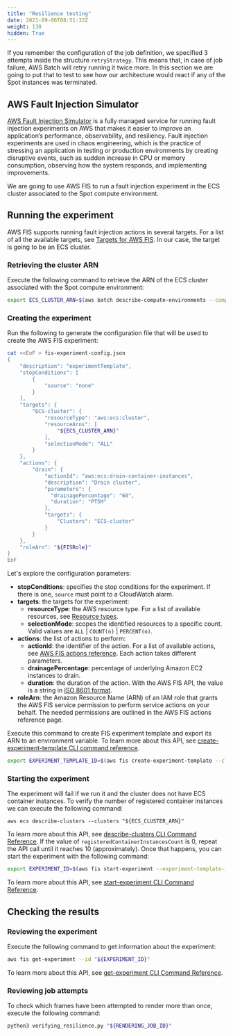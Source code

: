 ```yaml
---
title: "Resilience testing"
date: 2021-09-06T08:51:33Z
weight: 130
hidden: True
---
```


If you remember the configuration of the job definition, we specified 3 attempts inside the structure `retryStrategy`. This means that, in case of job failure, AWS Batch will retry running it twice more. In this section we are going to put that to test to see how our architecture would react if any of the Spot instances was terminated.

## AWS Fault Injection Simulator

[AWS Fault Injection Simulator](https://aws.amazon.com/fis/) is a fully managed service for running fault injection experiments on AWS that makes it easier to improve an application’s performance, observability, and resiliency. Fault injection experiments are used in chaos engineering, which is the practice of stressing an application in testing or production environments by creating disruptive events, such as sudden increase in CPU or memory consumption, observing how the system responds, and implementing improvements.

We are going to use AWS FIS to run a fault injection experiment in the ECS cluster associated to the Spot compute environment.

## Running the experiment

AWS FIS supports running fault injection actions in several targets. For a list of all the available targets, see [Targets for AWS FIS](https://docs.aws.amazon.com/fis/latest/userguide/targets.html). In our case, the target is going to be an ECS cluster.

### Retrieving the cluster ARN

Execute the following command to retrieve the ARN of the ECS cluster associated with the Spot compute environment:

```bash
export ECS_CLUSTER_ARN=$(aws batch describe-compute-environments --compute-environments "${SPOT_COMPUTE_ENV_NAME}" | jq -r '.computeEnvironments[0].ecsClusterArn')
```

### Creating the experiment

Run the following to generate the configuration file that will be used to create the AWS FIS experiment:

```bash
cat <<EoF > fis-experiment-config.json
{
    "description": "experimentTemplate",
    "stopConditions": [
        {
            "source": "none"
        }
    ],
    "targets": {
        "ECS-cluster": {
            "resourceType": "aws:ecs:cluster",
            "resourceArns": [
                "${ECS_CLUSTER_ARN}"
            ],
            "selectionMode": "ALL"
        }
    },
    "actions": {
        "drain": {
            "actionId": "aws:ecs:drain-container-instances",
            "description": "Drain cluster",
            "parameters": {
              "drainagePercentage": "60",
              "duration": "PT5M"
            },
            "targets": {
                "Clusters": "ECS-cluster"
            }
        }
    },
    "roleArn": "${FISRole}"
}
EoF
```

Let's explore the configuration parameters:

- **stopConditions**: specifies the stop conditions for the experiment. If there is one, `source` must point to a CloudWatch alarm.
- **targets**: the targets for the experiment:
  - **resourceType**: the AWS resource type. For a list of available resources, see [Resource types](https://docs.aws.amazon.com/fis/latest/userguide/targets.html#resource-types).
  - **selectionMode**: scopes the identified resources to a specific count. Valid values are `ALL` | `COUNT(n)` | `PERCENT(n)`.
- **actions**: the list of actions to perform:
  - **actionId**: the identifier of the action. For a list of available actions, see [AWS FIS actions reference](https://docs.aws.amazon.com/fis/latest/userguide/fis-actions-reference.html). Each action takes different parameters.
  - **drainagePercentage**: percentage of underlying Amazon EC2 instances to drain.
  - **duration**: the duration of the action. With the AWS FIS API, the value is a string in [ISO 8601 format](https://www.digi.com/resources/documentation/digidocs/90001437-13/reference/r_iso_8601_duration_format.htm).
- **roleArn**: the Amazon Resource Name (ARN) of an IAM role that grants the AWS FIS service permission to perform service actions on your behalf. The needed permissions are outlined in the AWS FIS actions reference page.

Execute this command to create FIS experiment template and export its ARN to an environment variable. To learn more about this API, see [create-experiment-template CLI command reference](https://docs.aws.amazon.com/cli/latest/reference/fis/create-experiment-template.html).

```bash
export EXPERIMENT_TEMPLATE_ID=$(aws fis create-experiment-template --cli-input-json file://fis-experiment-config.json | jq -r '.experimentTemplate.id')
```

### Starting the experiment

The experiment will fail if we run it and the cluster does not have ECS container instances. To verify the number of registered container instances we can execute the following command:

```
aws ecs describe-clusters --clusters "${ECS_CLUSTER_ARN}"
```

To learn more about this API, see [describe-clusters CLI Command Reference](https://docs.aws.amazon.com/cli/latest/reference/ecs/describe-clusters.html). If the value of `registeredContainerInstancesCount` is 0, repeat the API call until it reaches 10 (approximately). Once that happens, you can start the experiment with the following command:

```bash
export EXPERIMENT_ID=$(aws fis start-experiment --experiment-template-id "${EXPERIMENT_TEMPLATE_ID}" | jq -r '.experiment.id')
```

To learn more about this API, see [start-experiment CLI Command Reference](https://docs.aws.amazon.com/cli/latest/reference/fis/start-experiment.html).

## Checking the results

### Reviewing the experiment

Execute the following command to get information about the experiment:

```bash
aws fis get-experiment --id "${EXPERIMENT_ID}"
```
To learn more about this API, see [get-experiment CLI Command Reference](https://docs.aws.amazon.com/cli/latest/reference/fis/get-experiment.html).

### Reviewing job attempts

To check which frames have been attempted to render more than once, execute the following command:

```bash
python3 verifying_resilience.py "${RENDERING_JOB_ID}"
```
